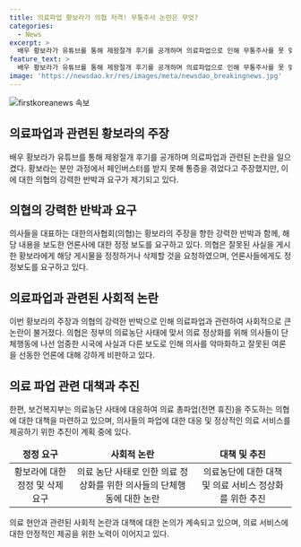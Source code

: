 ```yaml
---
title: 의료파업 황보라가 의협 저격! 무통주사 논란은 무엇?
categories:
  - News
excerpt: >
  배우 황보라가 유튜브를 통해 제왕절개 후기를 공개하며 의료파업으로 인해 무통주사를 못 맞았다고 주장한 것에 대해 대한의사협회가 강력한 정정을 요구했다. 의협은 해당 주장을 허위로 지적하고, 관련 매체들에 정정 보도를 요청했다. 이에 황보라 측은 해당 게시물을 정정하거나 삭제할 것을 요구받았으며, 만일 요청이 거부되면 언론중재위원회 제소 등의 조치를 취할 것을 경고했다. 또한 의협은 오늘 의료 총파업을 주도하는 한편 의료농단 저지를 위해 대회를 개최하고 있으며, 이에 대한 지지율이 높은 상황이다.
feature_text: >
  배우 황보라가 유튜브를 통해 제왕절개 후기를 공개하며 의료파업으로 인해 무통주사를 못 맞았다고 주장한 것에 대해 대한의사협회가 강력한 정정을 요구했다. 의협은 해당 주장을 허위로 지적하고, 관련 매체들에 정정 보도를 요청했다. 이에 황보라 측은 해당 게시물을 정정하거나 삭제할 것을 요구받았으며, 만일 요청이 거부되면 언론중재위원회 제소 등의 조치를 취할 것을 경고했다. 또한 의협은 오늘 의료 총파업을 주도하는 한편 의료농단 저지를 위해 대회를 개최하고 있으며, 이에 대한 지지율이 높은 상황이다.
image: 'https://newsdao.kr/res/images/meta/newsdao_breakingnews.jpg'
---
```


<p><img src="https://newsdao.kr/res/images/meta/newsdao_breakingnews.jpg" alt="firstkoreanews 속보" /></p>

<h2 data-ke-size="size26">의료파업과 관련된 황보라의 주장</h2>

<p data-ke-size="size16">배우 황보라가 유튜브를 통해 제왕절개 후기를 공개하며 의료파업과 관련된 논란을 일으켰다. 황보라는 분만 과정에서 페인버스터를 받지 못해 통증을 겪었다고 주장했지만, 이에 대한 의협의 강력한 반박과 요구가 제기되고 있다.</p>

<h2 data-ke-size="size26">의협의 강력한 반박과 요구</h2>

<p data-ke-size="size16">의사들을 대표하는 대한의사협회(의협)는 황보라의 주장을 향한 강력한 반박과 함께, 해당 내용을 보도한 언론사에 대한 정정 보도를 요구하고 있다. 의협은 잘못된 사실을 게시한 황보라에게 해당 게시물을 정정하거나 삭제할 것을 요청하였으며, 언론사들에게도 정정보도를 요구하고 있다.</p>

<h2 data-ke-size="size26">의료파업과 관련된 사회적 논란</h2>

<p data-ke-size="size16">이번 황보라의 주장과 의협의 강력한 반박으로 인해 의료파업과 관련하여 사회적으로 큰 논란이 불거졌다. 의협은 정부의 의료농단 사태에 맞서 의료 정상화를 위해 의사들이 단체행동에 나선 엄중한 시국에 사실과 다른 보도로 인해 의사를 악마화하고 잘못된 여론을 선동한 언론에 대해 강하게 비판하고 있다.</p>

<h2 data-ke-size="size26">의료 파업 관련 대책과 추진</h2>

<p data-ke-size="size16">한편, 보건복지부는 의료농단 사태에 대응하여 의료 총파업(전면 휴진)을 주도하는 의협에 대한 대책을 마련하고 있으며, 의사들의 파업에 대한 대응 및 정상적인 의료 서비스를 제공하기 위한 추진이 계획 중에 있다.</p>

<table>
    <thead>
        <tr>
            <td style="text-align: center; height: 17px;"><b>정정 요구</b></td>
            <td style="text-align: center; height: 17px;"><b>사회적 논란</b></td>
            <td style="text-align: center; height: 17px;"><b>대책 및 추진</b></td>
        </tr>
    </thead>
    <tbody>
        <tr>
            <td style="text-align: center; height: 17px;">황보라에 대한 정정 및 삭제 요구</td>
            <td style="text-align: center; height: 17px;">의료 농단 사태로 인한 의료 정상화를 위한 의사들의 단체행동에 대한 논란</td>
            <td style="text-align: center; height: 17px;">의료농단에 대한 대책 및 의료 서비스 정상화를 위한 추진</td>
        </tr>
    </tbody>
</table>

<p data-ke-size="size16">의료 현안과 관련된 사회적 논란과 대책에 대한 논의가 계속되고 있으며, 의료 서비스에 대한 안정적인 제공을 위한 노력이 이어지고 있다.</p>

